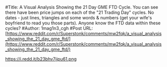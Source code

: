 #Title: A Visual Analysis Showing the 21 Day GME FTD Cycle. You can see there have been price jumps on each of the "21 Trading Day" cycles. No dates - just lines, triangles and some words & numbers (get your wife's boyfriend to read you those parts). Anyone know the FTD data within these cycles?
#Author: 1mag1n3_cgh
#Post URL: [https://www.reddit.com/r/Superstonk/comments/mw2fqk/a_visual_analysis_showing_the_21_day_gme_ftd/](https://www.reddit.com/r/Superstonk/comments/mw2fqk/a_visual_analysis_showing_the_21_day_gme_ftd/)


https://i.redd.it/b23bhv7ijpu61.png